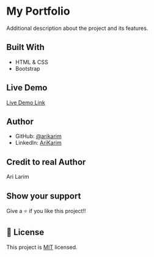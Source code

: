 # My Portfolio



<!-- ![screenshot](assets/screen.png) -->

Additional description about the project and its features.

## Built With

- HTML & CSS
- Bootstrap

## Live Demo

[Live Demo Link](https://arikarim.github.io/University-Directory/)

## Author

- GitHub: [@arikarim](https://github.com/arikarim)
- LinkedIn: [AriKarim](https://www.linkedin.com/in/ari-karim-523bb81b3)

## Credit to real Author
Ari Larim

## Show your support

Give a ⭐️ if you like this project!!

## 📝 License

This project is [MIT](LICENSE) licensed.
